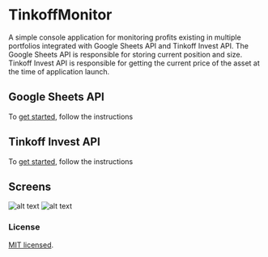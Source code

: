 # TinkoffMonitor
A simple console application for monitoring profits existing in multiple portfolios integrated with Google Sheets API and Tinkoff Invest API. The Google Sheets API is responsible for storing current position and size. Tinkoff Invest API is responsible for getting the current price of the asset at the time of application launch.

## Google Sheets API
To [get started](https://developers.google.com/api-client-library/dotnet/get_started), follow the instructions

## Tinkoff Invest API
To [get started](https://www.tinkoff.ru/invest/open-api/), follow the instructions

## Screens
![alt text](https://github.com/TinkoffMonitor/edit/main/public/screen1.png)
![alt text](https://github.com/TinkoffMonitor/edit/main/public/screen2.png)

### License
[MIT licensed](./LICENSE).
